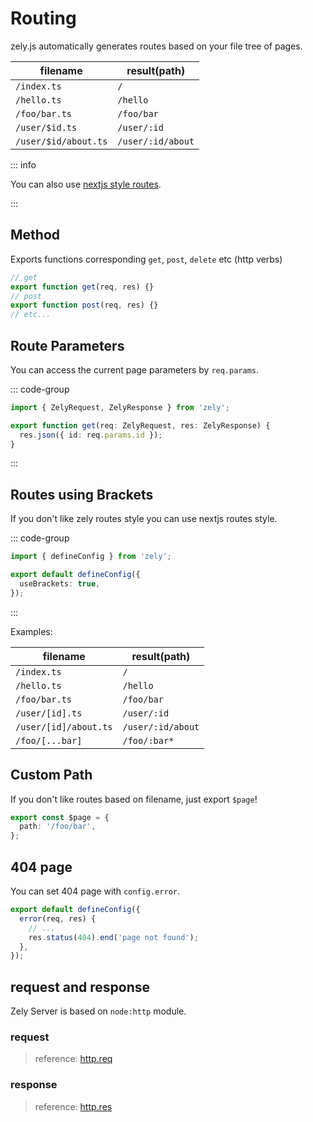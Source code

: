 # Routing

zely.js automatically generates routes based on your file tree of pages.

| filename             | result(path)      |
| -------------------- | ----------------- |
| `/index.ts`          | `/`               |
| `/hello.ts`          | `/hello`          |
| `/foo/bar.ts`        | `/foo/bar`        |
| `/user/$id.ts`       | `/user/:id`       |
| `/user/$id/about.ts` | `/user/:id/about` |

::: info

You can also use [nextjs style routes](#routes-using-brackets).

:::

## Method

Exports functions corresponding `get`, `post`, `delete` etc (http verbs)

```ts
// get
export function get(req, res) {}
// post
export function post(req, res) {}
// etc...
```

## Route Parameters

You can access the current page parameters by `req.params`.

::: code-group

```ts [pages/user/$id.ts]
import { ZelyRequest, ZelyResponse } from 'zely';

export function get(req: ZelyRequest, res: ZelyResponse) {
  res.json({ id: req.params.id });
}
```

:::

## Routes using Brackets <span><Badge  style="margin-top:6px" text="experimental" /></span>

If you don't like zely routes style you can use nextjs routes style.

::: code-group

```ts [zely.config.ts] {4}
import { defineConfig } from 'zely';

export default defineConfig({
  useBrackets: true,
});
```

:::

Examples:

| filename              | result(path)      |
| --------------------- | ----------------- |
| `/index.ts`           | `/`               |
| `/hello.ts`           | `/hello`          |
| `/foo/bar.ts`         | `/foo/bar`        |
| `/user/[id].ts`       | `/user/:id`       |
| `/user/[id]/about.ts` | `/user/:id/about` |
| `/foo/[...bar]`       | `/foo/:bar*`      |

## Custom Path

If you don't like routes based on filename, just export `$page`!

```ts
export const $page = {
  path: '/foo/bar',
};
```

## 404 page

You can set 404 page with `config.error`.

```ts
export default defineConfig({
  error(req, res) {
    // ...
    res.status(404).end('page not found');
  },
});
```

## request and response

Zely Server is based on `node:http` module.

### request

> reference: [http.req](https://nodejs.org/en/docs/guides/anatomy-of-an-http-transaction/#request-body)

### response

> reference: [http.res](https://nodejs.org/en/docs/guides/anatomy-of-an-http-transaction/#http-status-code)
